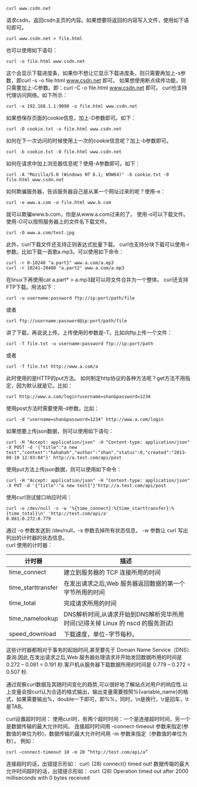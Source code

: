 ```
curl www.csdn.net
```
请求csdn，返回csdn主页的内容。如果想要将返回的内容写入文件，使用如下语句即可。
```
curl www.csdn.net > file.html
```
也可以使用如下语句：
```
curl -o file.html www.csdn.net
```
这个会显示下载进度条，如果你不想让它显示下载进度条，则只需要再加上-s参数，即curl -s -o file.html www.csdn.net 即可。
如果想使用断点续传功能，则只需要加上-C参数。即：curl -C -o file.html www.csdn.net 即可。
curl也支持代理访问网络。如下所示：
```
curl -x 192.168.1.1:9090 -o file.html www.csdn.net
```
如果想保存页面的cookie信息，加上-D参数即可。如下：
```
curl -D cookie.txt -o file.html www.csdn.net
```
如何在下一次访问的时候使用上一次的cookie信息呢？加上-b参数即可。
```
curl -b cookie.txt -0 file.html www.csdn.net
```
如何在请求中加上浏览器信息呢？使用-A参数即可。如下：
```
curl -A "Mozilla/5.0 (Windows NT 6.1; WOW64)" -b cookie.txt -0 file.html www.csdn.net
```
如何欺骗服务器，告诉服务器自己是从某一个网址过来的呢？使用-e：
```
curl -e www.a.com -o file.html www.b.com
```
就可以欺骗www.b.com，你是从www.a.com过来的了。
使用-o可以下载文件。使用-O可以按照服务器上的文件名下载文件。
```
curl -O www.a.com/test.jpg
```
此外，curl下载文件还支持正则表达式批量下载。
curl也支持分块下载可以使用-r参数。比如下载一首歌a.mp3。可以使用如下命令：
```
curl -r 0-10240 "a.part1" www.a.com/a.mp3
curl -r 10241-20480 "a.part2" www.a.com/a.mp3
```
在linux下再使用cat a.part* > a.mp3就可以将文件合并为一个整体。
curl还支持FTP下载。用法如下：
```
curl -u username:password ftp://ip:port/path/file
```
或者
```
curl ftp://username:password@ip:port/path/file
```
讲了下载，再说说上传。上传使用的参数是-T。比如向ftp上传一个文件：
```
curl -T file.txt -u username:password ftp://ip:port/path
```
或者
```
curl -T file.txt http://www.a.com/a
```
此时使用的是HTTP的put方法。
如何制定http协议的各种方法呢？get方法不用指定，因为默认就是它。比如：
```
curl http://www.a.com/login?username=shan&password=1234
```
使用post方法时需要使用-d参数。比如：
```
curl -d "username=shan&password=1234" http://www.a.com/login
```
如果想要上传json数据，则可以使用如下语句：
```
curl -H "Accept: application/json" -H "Content-type: application/json" -X POST -d '{"title":"a new test","content":"hahahah","author":"shan","status":0,"created":"2013-08-10 12:03:04"}' http://a.test.com/api/post
```
使用put方法上传json数据，则可以使用如下命令：
```
curl -H "Accept: application/json" -H "Content-type: application/json" -X PUT -d '{"title":"a new test1"}'http://a.test.com/api/post
```
使用curl测试接口响应时间：
```
curl -o /dev/null -s -w '%{time_connect}:%{time_starttransfer}:%{time_total}\n' 'http://test.com/api/a'    
0.081:0.272:0.779
```
通过 -o 参数发送到 /dev/null，-s 参数去掉所有状态信息， -w 参数让 curl 写出列出的计时器的状态信息。  
curl 使用的计时器：

| 计时器 | 描述 |
|---------| -------|
|time_connect |建立到服务器的 TCP 连接所用的时间   |
|time_starttransfer|在发出请求之后,Web 服务器返回数据的第一个字节所用的时间   |
|time_total|完成请求所用的时间    |
|time_namelookup|DNS解析时间,从请求开始到DNS解析完毕所用时间(记得关掉 Linux 的 nscd 的服务测试)    |
|speed_download|下载速度，单位-字节每秒。  |  

这些计时器都相对于事务的起始时间,甚至要先于 Domain Name Service（DNS）查询.因此,在发出请求之后,Web 服务器处理请求并开始发回数据所用的时间是 0.272 – 0.081 = 0.191 秒.客户机从服务器下载数据所用的时间是 0.779 – 0.272 = 0.507 秒.

通过观察curl数据及其随时间变化的趋势,可以很好地了解站点对用户的响应性.以上变量会按curl认为合适的格式输出，输出变量需要按照%{variable_name}的格式，如果需要输出%，double一下即可，即%%，同时，\n是换行，\r是回车，\t是TAB。

curl设置超时时间：
使用curl时，有两个超时时间：一个是连接超时时间，另一个是数据传输的最大允许时间。
连接超时时间用 –connect-timeout 参数来指定(参数值的单位为秒)，数据传输的最大允许时间用 -m 参数来指定（参数值的单位为秒）。
例如：
```
curl –connect-timeout 10 -m 20 “http://test.com/api/a”
```

连接超时的话，出错提示形如：
curl: (28) connect() timed out!
数据传输的最大允许时间超时的话，出错提示形如：
curl: (28) Operation timed out after 2000 milliseconds with 0 bytes received
